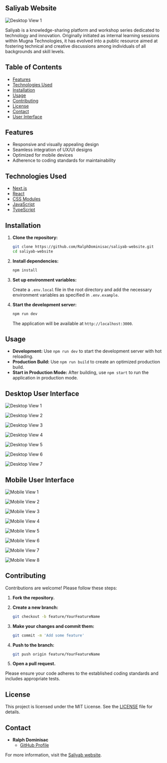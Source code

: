 ## Saliyab Website

![Desktop View 1](https://github.com/user-attachments/assets/915db013-a2b4-44b2-a5ba-9acfa9bbe03c)


Saliyab is a knowledge-sharing platform and workshop series dedicated to technology and innovation. Originally initiated as internal learning sessions within Mugna Technologies, it has evolved into a public resource aimed at fostering technical and creative discussions among individuals of all backgrounds and skill levels.

## Table of Contents

- [Features](#features)
- [Technologies Used](#technologies-used)
- [Installation](#installation)
- [Usage](#usage)
- [Contributing](#contributing)
- [License](#license)
- [Contact](#contact)
- [User Interface](#ui)

## Features

- Responsive and visually appealing design
- Seamless integration of UX/UI designs
- Optimized for mobile devices
- Adherence to coding standards for maintainability

## Technologies Used

- [Next.js](https://nextjs.org/)
- [React](https://reactjs.org/)
- [CSS Modules](https://github.com/css-modules/css-modules)
- [JavaScript](https://developer.mozilla.org/en-US/docs/Web/JavaScript)
- [TypeScript](https://www.typescriptlang.org/)

## Installation

1. **Clone the repository:**

   ```bash
   git clone https://github.com/RalphDominisac/saliyab-website.git
   cd saliyab-website
   ```

2. **Install dependencies:**

   ```bash
   npm install
   ```

3. **Set up environment variables:**

   Create a `.env.local` file in the root directory and add the necessary environment variables as specified in `.env.example`.

4. **Start the development server:**

   ```bash
   npm run dev
   ```

   The application will be available at `http://localhost:3000`.

## Usage

- **Development:** Use `npm run dev` to start the development server with hot reloading.
- **Production Build:** Use `npm run build` to create an optimized production build.
- **Start in Production Mode:** After building, use `npm start` to run the application in production mode.

## Desktop User Interface

![Desktop View 1](https://github.com/user-attachments/assets/732b7555-f63f-42b0-ad3f-372a773410da)

![Desktop View 2](https://github.com/user-attachments/assets/5a510485-46ae-4953-bb23-e4c6031c50ca)

![Desktop View 3](https://github.com/user-attachments/assets/c923680b-26e3-4532-812b-bf3fcadbeaa5)

![Desktop View 4](https://github.com/user-attachments/assets/b15aaec7-e699-4905-a9b1-3324ed441064)

![Desktop View 5](https://github.com/user-attachments/assets/cead89b6-5dd7-4a4a-b9d2-ff0bfb48bab2)

![Desktop View 6](https://github.com/user-attachments/assets/058aa1d1-452d-4236-8716-3faadef30ab0)

![Desktop View 7](https://github.com/user-attachments/assets/ff104054-65d9-4a62-82fd-5102628b3c32)


## Mobile User Interface

![Mobile View 1](https://github.com/user-attachments/assets/6aef0e65-24d5-4c1f-a555-e80706513706)

![Mobile View 2](https://github.com/user-attachments/assets/f570a0d5-a517-49f7-9165-f18e684d1b5f)

![Mobile View 3](https://github.com/user-attachments/assets/24d33a62-49f4-4e77-b87a-66e26e378aab)

![Mobile View 4](https://github.com/user-attachments/assets/6f5de9b8-5eb4-41d9-813b-50f148ab5dfc)

![Mobile View 5](https://github.com/user-attachments/assets/09724501-ee1e-4ede-a9e7-5948ac15e4c9)

![Mobile View 6](https://github.com/user-attachments/assets/40466892-db3b-4814-90fe-212b90f85fe8)

![Mobile View 7](https://github.com/user-attachments/assets/0fe8c6b1-e9e0-4412-9968-2e634bcba105)

![Mobile View 8](https://github.com/user-attachments/assets/6c12db65-3613-441f-92cb-ebb16241c159)

## Contributing

Contributions are welcome! Please follow these steps:

1. **Fork the repository.**
2. **Create a new branch:**

   ```bash
   git checkout -b feature/YourFeatureName
   ```

3. **Make your changes and commit them:**

   ```bash
   git commit -m 'Add some feature'
   ```

4. **Push to the branch:**

   ```bash
   git push origin feature/YourFeatureName
   ```

5. **Open a pull request.**

Please ensure your code adheres to the established coding standards and includes appropriate tests.

## License

This project is licensed under the MIT License. See the [LICENSE](LICENSE) file for details.

## Contact

- **Ralph Dominisac**
  - [GitHub Profile](https://github.com/RalphDominisac)

For more information, visit the [Saliyab website](https://saliyab.mugna.tech/).

